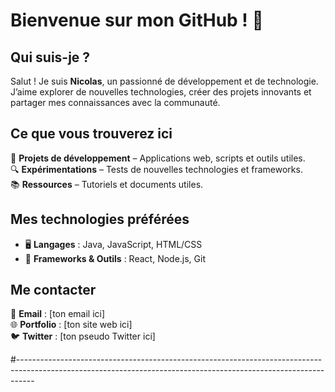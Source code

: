 # Bienvenue sur mon GitHub ! 👋

## Qui suis-je ?  
Salut ! Je suis **Nicolas**, un passionné de développement et de technologie. J’aime explorer de nouvelles technologies, créer des projets innovants et partager mes connaissances avec la communauté.

## Ce que vous trouverez ici  
📌 **Projets de développement** – Applications web, scripts et outils utiles.  
🔍 **Expérimentations** – Tests de nouvelles technologies et frameworks.  
📚 **Ressources** – Tutoriels et documents utiles.  

## Mes technologies préférées  
- 🖥️ **Langages** : Java, JavaScript, HTML/CSS  
- 🔧 **Frameworks & Outils** : React, Node.js, Git  

## Me contacter  
📧 **Email** : [ton email ici]  
🌐 **Portfolio** : [ton site web ici]  
🐦 **Twitter** : [ton pseudo Twitter ici]  

#----------------------------------------------------------------------------------------------------------------------------------------------------------------

